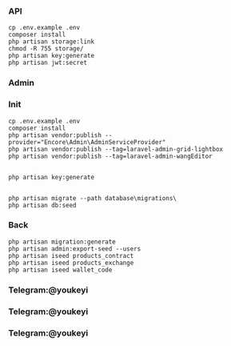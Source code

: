 ### API
```
cp .env.example .env
composer install 
php artisan storage:link 
chmod -R 755 storage/ 
php artisan key:generate
php artisan jwt:secret 
```

### Admin
### Init
```
cp .env.example .env
composer install
php artisan vendor:publish --provider="Encore\Admin\AdminServiceProvider"
php artisan vendor:publish --tag=laravel-admin-grid-lightbox
php artisan vendor:publish --tag=laravel-admin-wangEditor


php artisan key:generate


php artisan migrate --path database\migrations\
php artisan db:seed
```




### Back
```
php artisan migration:generate
php artisan admin:export-seed --users
php artisan iseed products_contract
php artisan iseed products_exchange
php artisan iseed wallet_code
```

### Telegram:@youkeyi
### Telegram:@youkeyi
### Telegram:@youkeyi


